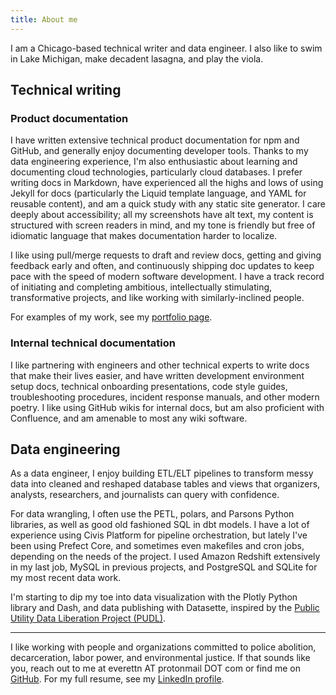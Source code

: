 ```yaml
---
title: About me
---
```


I am a Chicago-based technical writer and data engineer. I also like to swim in Lake Michigan, make decadent lasagna, and play the viola.

## Technical writing

### Product documentation

I have written extensive technical product documentation for npm and GitHub, and generally enjoy documenting developer tools. Thanks to my data engineering experience, I'm also enthusiastic about learning and documenting cloud technologies, particularly cloud databases. I prefer writing docs in Markdown, have experienced all the highs and lows of using Jekyll for docs (particularly the Liquid template language, and YAML for reusable content), and am a quick study with any static site generator. I care deeply about accessibility; all my screenshots have alt text, my content is structured with screen readers in mind, and my tone is friendly but free of idiomatic language that makes documentation harder to localize.

I like using pull/merge requests to draft and review docs, getting and giving feedback early and often, and continuously shipping doc updates to keep pace with the speed of modern software development. I have a track record of initiating and completing ambitious, intellectually stimulating, transformative projects, and like working with similarly-inclined people.

For examples of my work, see my [portfolio page](/portfolio).

### Internal technical documentation

I like partnering with engineers and other technical experts to write docs that make their lives easier, and have written development environment setup docs, technical onboarding presentations, code style guides, troubleshooting procedures, incident response manuals, and other modern poetry. I like using GitHub wikis for internal docs, but am also proficient with Confluence, and am amenable to most any wiki software. 

## Data engineering

As a data engineer, I enjoy building ETL/ELT pipelines to transform messy data into cleaned and reshaped database tables and views that organizers, analysts, researchers, and journalists can query with confidence.

For data wrangling, I often use the PETL, polars, and Parsons Python libraries, as well as good old fashioned SQL in dbt models. I have a lot of experience using Civis Platform for pipeline orchestration, but lately I've been using Prefect Core, and sometimes even makefiles and cron jobs, depending on the needs of the project. I used Amazon Redshift extensively in my last job, MySQL in previous projects, and PostgreSQL and SQLite for my most recent data work.

I'm starting to dip my toe into data visualization with the Plotly Python library and Dash, and data publishing with Datasette, inspired by the [Public Utility Data Liberation Project (PUDL)](https://catalyst.coop/pudl/).

<hr />

I like working with people and organizations committed to police abolition, decarceration, labor power, and environmental justice. If that sounds like you, reach out to me at everettn AT protonmail DOT com or find me on [GitHub](https://github.com/neverett). For my full resume, see my [LinkedIn profile](https://linkedin.com/in/nikki-everett/).

